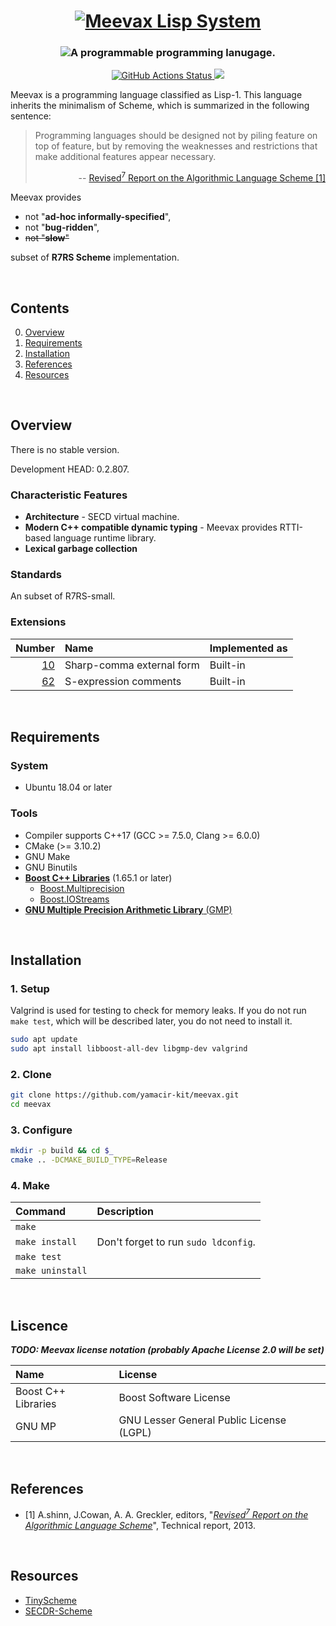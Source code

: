 <h1 align="center">
  <a href="https://github.com/yamacir-kit/meevax/">
    <img src="https://github.com/yamacir-kit/meevax/wiki/svg/meevax-logo.v8.png" alt="Meevax Lisp System"/>
  </a>
</h1>

<h3 align="center">
  <img src="https://github.com/yamacir-kit/meevax/wiki/svg/description.png" alt="A programmable programming lanugage."/>
</h3>

<p align="center">
  <a href="https://github.com/yamacir-kit/meevax/actions">
    <img src="https://github.com/yamacir-kit/meevax/workflows/CI/badge.svg" alt="GitHub Actions Status"/>
  </a>
  <a href="https://www.codacy.com/manual/yamacir-kit/meevax?utm_source=github.com&amp;utm_medium=referral&amp;utm_content=yamacir-kit/meevax&amp;utm_campaign=Badge_Grade">
    <img src="https://api.codacy.com/project/badge/Grade/ebd3aba61f1141049229031b7f068de9"/>
  </a>
</p>

Meevax is a programming language classified as Lisp-1.
This language inherits the minimalism of Scheme, which is summarized in the following sentence:

> Programming languages should be designed not by piling feature on top of feature, but by removing the weaknesses and restrictions that make additional features appear necessary.
> <p align="right"> --
>   <a href="https://bitbucket.org/cowan/r7rs/raw/tip/rnrs/r7rs.pdf"> Revised<sup>7</sup> Report on the Algorithmic Language Scheme [1] </a>
> </p>

Meevax provides

*   not "**ad-hoc informally-specified**",
*   not "**bug-ridden**",
*   ~~not "**slow**"~~

subset of **R7RS Scheme** implementation.

<br/>


## Contents

0. [Overview](#Overview)
1. [Requirements](#Requirements)
2. [Installation](#Installation)
3. [References](#References)
4. [Resources](#Resources)

<br/>


## Overview

There is no stable version.

Development HEAD: 0.2.807.

### Characteristic Features

-   **Architecture** - SECD virtual machine.
-   **Modern C++ compatible dynamic typing** - Meevax provides RTTI-based language runtime library.
-   **Lexical garbage collection**

### Standards

An subset of R7RS-small.

### Extensions

| Number                                                | Name                       | Implemented as |
|------------------------------------------------------:|:---------------------------|:---------------|
|  [10](https://srfi.schemers.org/srfi-10/srfi-10.html) | Sharp-comma external form  | Built-in
|  [62](https://srfi.schemers.org/srfi-62/srfi-62.html) | S-expression comments      | Built-in

<br/>


## Requirements

### System

-   Ubuntu 18.04 or later

### Tools

-   Compiler supports C++17 (GCC >= 7.5.0, Clang >= 6.0.0)
-   CMake (>= 3.10.2)
-   GNU Make
-   GNU Binutils
-   [**Boost C++ Libraries**](https://www.boost.org/) (1.65.1 or later)
    - [Boost.Multiprecision](https://www.boost.org/doc/libs/release/libs/multiprecision/)
    - [Boost.IOStreams](https://www.boost.org/doc/libs/release/libs/iostreams/)
-   [**GNU Multiple Precision Arithmetic Library** (GMP)](https://gmplib.org/)

<br/>


## Installation


### 1. Setup

Valgrind is used for testing to check for memory leaks.
If you do not run `make test`, which will be described later, you do not need to install it.

``` bash
sudo apt update
sudo apt install libboost-all-dev libgmp-dev valgrind
```

### 2. Clone

``` bash
git clone https://github.com/yamacir-kit/meevax.git
cd meevax
```

### 3. Configure

``` bash
mkdir -p build && cd $_
cmake .. -DCMAKE_BUILD_TYPE=Release
```

### 4. Make

| Command          | Description |
|:-----------------|:--|
| `make`           |
| `make install`   | Don't forget to run `sudo ldconfig`.
| `make test`      |
| `make uninstall` |

<br/>


## Liscence

***TODO: Meevax license notation (probably Apache License 2.0 will be set)***

| Name                | License                                  |
|:--------------------|:-----------------------------------------|
| Boost C++ Libraries | Boost Software License                   |
| GNU MP              | GNU Lesser General Public License (LGPL) |

<br/>


## References

- [1] A.shinn, J.Cowan, A. A. Greckler, editors, "<cite><a href="https://bitbucket.org/cowan/r7rs/raw/tip/rnrs/r7rs.pdf">Revised<sup>7</sup> Report on the Algorithmic Language Scheme</a></cite>", Technical report, 2013.

<br/>


## Resources

*   [TinyScheme](http://tinyscheme.sourceforge.net/)
*   [SECDR-Scheme](http://www.maroon.dti.ne.jp/nagar17/mulasame/)
